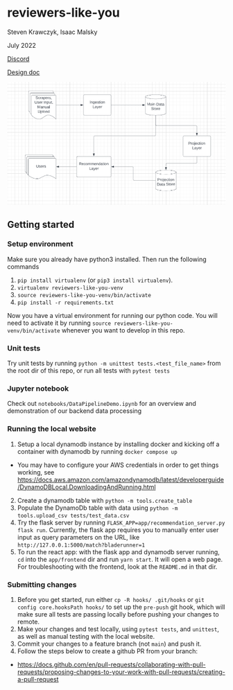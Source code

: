 # reviewers-like-you
Steven Krawczyk, Isaac Malsky

July 2022

[Discord](https://discord.com/channels/1001211644745109537/1001211645252616224)

[Design doc](https://docs.google.com/document/d/1sPTaOpxOl5q8VmGsr-TLnwGrpLGtXugPjhlEqxvhL1Q/edit)

![image info](./images/SystemDesign.png)

## Getting started

### Setup environment

Make sure you already have python3 installed. Then run the following commands
1. `pip install virtualenv` (or `pip3 install virtualenv`).
2. `virtualenv reviewers-like-you-venv`
3. `source reviewers-like-you-venv/bin/activate`
4. `pip install -r requirements.txt`

Now you have a virtual environment for running our python code. You will need to activate it by running `source reviewers-like-you-venv/bin/activate` whenever you want to develop in this repo.

### Unit tests

Try unit tests by running `python -m unittest tests.<test_file_name>` from the root dir of this repo, or run all tests with `pytest tests` 

### Jupyter notebook

Check out `notebooks/DataPipelineDemo.ipynb` for an overview and demonstration of our backend data processing

### Running the local website

1. Setup a local dynamodb instance by installing docker and kicking off a container with dynamodb by running `docker compose up`
  * You may have to configure your AWS credentials in order to get things working, see https://docs.aws.amazon.com/amazondynamodb/latest/developerguide/DynamoDBLocal.DownloadingAndRunning.html
2. Create a dynamodb table with `python -m tools.create_table`
2. Populate the DynamoDb table with data using `python -m tools.upload_csv tests/test_data.csv`
3. Try the flask server by running `FLASK_APP=app/recommendation_server.py flask run`. Currently, the flask app requires you to manually enter user input as query parameters on the URL, like `http://127.0.0.1:5000/match?bladerunner=1`
4. To run the react app: with the flask app and dynamodb server running, `cd` into the `app/frontend` dir and run `yarn start`. It will open a web page. For troubleshooting with the frontend, look at the `README.md` in that dir.

### Submitting changes

1. Before you get started, run either `cp -R hooks/ .git/hooks` or `git config core.hooksPath hooks/` to set up the `pre-push` git hook, which will make sure all tests are passing locally before pushing your changes to remote.
2. Make your changes and test locally, using `pytest tests`, and `unittest`, as well as manual testing with the local website.
3. Commit your changes to a feature branch (not `main`) and push it.
4. Follow the steps below to create a github PR from your branch:  
 * https://docs.github.com/en/pull-requests/collaborating-with-pull-requests/proposing-changes-to-your-work-with-pull-requests/creating-a-pull-request


